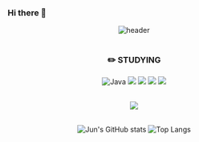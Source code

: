 ### Hi there 👋

<!--
**xax219/xax219** is a ✨ _special_ ✨ repository because its `README.md` (this file) appears on your GitHub profile.

Here are some ideas to get you started:

- 🔭 I’m currently working on ...
- 🌱 I’m currently learning ...
- 👯 I’m looking to collaborate on ...
- 🤔 I’m looking for help with ...
- 💬 Ask me about ...
- 📫 How to reach me: ...
- 😄 Pronouns: ...
- ⚡ Fun fact: ...
-->

<div align="center">


![header](https://capsule-render.vercel.app/api?type=Waving&color=auto&height=300&section=header&text=%20HyungJunMin&fontSize=90)
<br/>
<br/>

### :pencil2: STUDYING
![Java](https://img.shields.io/badge/Java-000000.svg?&style=flat&logo=Java&logoColor=white) <img src="https://img.shields.io/badge/Kotlin-000000?style=flat&logo=kotlin&logoColor=#7F52FF"/> <img src="https://img.shields.io/badge/Android-000000?style=flat&logo=android&logoColor=#3DDC84"/> <img src="https://img.shields.io/badge/JetpackCompose-000000?style=flat&logo=jetpackcompose&logoColor=#4285F4"/> <img src="https://img.shields.io/badge/Python-000000?style=flat&logo=python&logoColor=#3776AB"/>

<br/>
<a href="https://hits.seeyoufarm.com"><img src="https://hits.seeyoufarm.com/api/count/incr/badge.svg?url=https%3A%2F%2Fgithub.com%2F21dbwls12%2Fhit-counter&count_bg=%23FFF900&title_bg=%23FF0000&icon=&icon_color=%23E7E7E7&title=Danger%21%21&edge_flat=false"/></a>            
<br/>
<br/>

![Jun's GitHub stats](https://github-readme-stats.vercel.app/api?username=xax219&show_icons=true&theme=highcontrast&hide=java,python,html)  ![Top Langs](https://github-readme-stats.vercel.app/api/top-langs/?username=xax219&layout=compact&theme=synthwave&hide=java,python,html)



</div>
